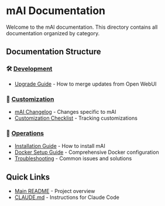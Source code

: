 # mAI Documentation

Welcome to the mAI documentation. This directory contains all documentation organized by category.

## Documentation Structure

### 🛠️ [Development](./development/)
- [Upgrade Guide](./development/upgrade-guide.md) - How to merge updates from Open WebUI

### 🎨 [Customization](./customization/)
- [mAI Changelog](./customization/mai-changelog.md) - Changes specific to mAI
- [Customization Checklist](./customization/customization-checklist.md) - Tracking customizations

### 🔧 [Operations](./operations/)
- [Installation Guide](./operations/installation.md) - How to install mAI
- [Docker Setup Guide](./operations/docker-setup.md) - Comprehensive Docker configuration
- [Troubleshooting](./operations/troubleshooting.md) - Common issues and solutions

## Quick Links

- [Main README](../README.md) - Project overview
- [CLAUDE.md](../CLAUDE.md) - Instructions for Claude Code